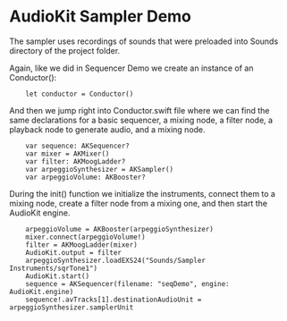 # AudioKit Sampler Demo

The sampler uses recordings of sounds that were preloaded into Sounds directory of the project folder.

Again, like we did in Sequencer Demo we create an instance of an Conductor():

```
    let conductor = Conductor()
```

And then we jump right into Conductor.swift file where we can find the same declarations for a basic sequencer, a mixing node, a filter node, a playback node to generate audio, and a mixing node.

```
    var sequence: AKSequencer?
    var mixer = AKMixer()
    var filter: AKMoogLadder?
    var arpeggioSynthesizer = AKSampler()
    var arpeggioVolume: AKBooster?
```

During the init() function we initialize the instruments, connect them to a mixing node, create a filter node from a mixing one, and then start the AudioKit engine.


```
    arpeggioVolume = AKBooster(arpeggioSynthesizer)
    mixer.connect(arpeggioVolume!)
    filter = AKMoogLadder(mixer)
    AudioKit.output = filter
    arpeggioSynthesizer.loadEXS24("Sounds/Sampler Instruments/sqrTone1")
    AudioKit.start()
    sequence = AKSequencer(filename: "seqDemo", engine: AudioKit.engine)
    sequence!.avTracks[1].destinationAudioUnit = arpeggioSynthesizer.samplerUnit
```